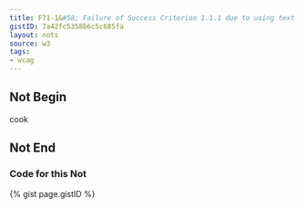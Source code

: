 ```yaml
---
title: F71-1&#58; Failure of Success Criterion 1.1.1 due to using text look-alikes to represent text without providing a text alternative
gistID: 7a42fc5358b6c5c685fa
layout: nots
source: w3
tags:
- wcag
---
```


<h2 aria-describedby="{{ page.gistID }}">Not Begin</h2>
<div class="rendered-not">
ϲоοk
</div> <!-- rendered-not -->

<h2 aria-describedby="{{ page.gistID }}">Not End</h2>

<h3 aria-describedby="{{ page.gistID }}">Code for this Not</h3>
{% gist page.gistID %}